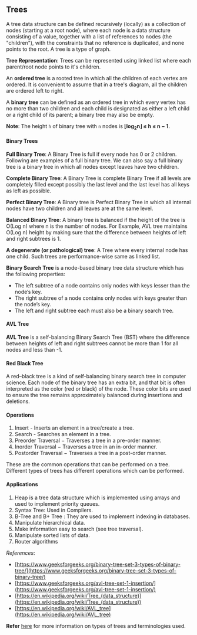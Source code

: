 ## Trees

A tree data structure can be defined recursively (locally) as a collection of nodes (starting at a root node), where each node is a data structure consisting of a value, together with a list of references to nodes (the "children"), with the constraints that no reference is duplicated, and none points to the root. A tree is a type of graph.

**Tree Representation**: Trees can be represented using linked list where each parent/root node points to it's children.

An **ordered tree** is a rooted tree in which all the children of each vertex are ordered. It is convenient to assume that in a tree's diagram, all the children are ordered left to right.

A **binary tree** can be defined as an ordered tree in which every vertex has no more than two children and each child is designated as either a left child or a right child of its parent; a binary tree may also be empty.

**Note**: The height `h` of binary tree with `n` nodes is **&lfloor;log<sub>2</sub>n&rfloor; ≤ h ≤ n − 1**.

#### Binary Trees

**Full Binary Tree**: A Binary Tree is full if every node has 0 or 2 children. Following are examples of a full binary tree. We can also say a full binary tree is a binary tree in which all nodes except leaves have two children.

**Complete Binary Tree**: A Binary Tree is complete Binary Tree if all levels are completely filled except possibly the last level and the last level has all keys as left as possible.

**Perfect Binary Tree**: A Binary tree is Perfect Binary Tree in which all internal nodes have two children and all leaves are at the same level.

**Balanced Binary Tree**: A binary tree is balanced if the height of the tree is O(Log n) where n is the number of nodes. For Example, AVL tree maintains O(Log n) height by making sure that the difference between heights of left and right subtrees is 1.

**A degenerate (or pathological) tree**: A Tree where every internal node has one child. Such trees are performance-wise same as linked list.

**Binary Search Tree** is a node-based binary tree data structure which has the following properties:
* The left subtree of a node contains only nodes with keys lesser than the node’s key.
* The right subtree of a node contains only nodes with keys greater than the node’s key.
* The left and right subtree each must also be a binary search tree.


#### AVL Tree

**AVL Tree** is a self-balancing Binary Search Tree (BST) where the difference between heights of left and right subtrees cannot be more than 1 for all nodes and less than -1.


#### Red Black Tree

A red–black tree is a kind of self-balancing binary search tree in computer science. Each node of the binary tree has an extra bit, and that bit is often interpreted as the color (red or black) of the node. These color bits are used to ensure the tree remains approximately balanced during insertions and deletions.


#### Operations
1. Insert - Inserts an element in a tree/create a tree.
2. Search - Searches an element in a tree.
3. Preorder Traversal − Traverses a tree in a pre-order manner.
4. Inorder Traversal − Traverses a tree in an in-order manner.
5. Postorder Traversal − Traverses a tree in a post-order manner.

These are the common operations that can be performed on a tree. Different types of trees has different operations which can be performed.


#### Applications
1. Heap is a tree data structure which is implemented using arrays and used to implement priority queues.
2. Syntax Tree: Used in Compilers.
3. B-Tree and B+ Tree : They are used to implement indexing in databases.
4. Manipulate hierarchical data.
5. Make information easy to search (see tree traversal).
6. Manipulate sorted lists of data.
7. Router algorithms


*References*:
* [https://www.geeksforgeeks.org/binary-tree-set-3-types-of-binary-tree/](https://www.geeksforgeeks.org/binary-tree-set-3-types-of-binary-tree/) 
* [https://www.geeksforgeeks.org/avl-tree-set-1-insertion/](https://www.geeksforgeeks.org/avl-tree-set-1-insertion/)
* [https://en.wikipedia.org/wiki/Tree_(data_structure)](https://en.wikipedia.org/wiki/Tree_(data_structure))
* [https://en.wikipedia.org/wiki/AVL_tree](https://en.wikipedia.org/wiki/AVL_tree)

**Refer** [here](https://en.wikipedia.org/wiki/List_of_data_structures) for more information on types of trees and terminologies used.
